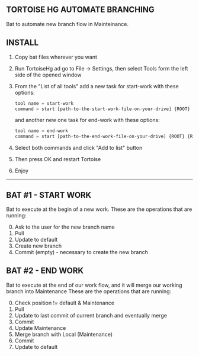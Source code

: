 ## TORTOISE HG AUTOMATE BRANCHING

Bat to automate new branch flow in Mainteinance.

## INSTALL

1. Copy bat files wherever you want
2. Run TortoiseHg ad go to File -> Settings, then select Tools form the left side of the opened window
3. From the "List of all tools" add a new task for start-work with these options:
	```js
	tool name = start-work
	command = start [path-to-the-start-work-file-on-your-drive] {ROOT} {REV}
	```

	and another new one task for end-work with these options:

	```js
	tool name = end-work
	command = start [path-to-the-end-work-file-on-your-drive] {ROOT} {REV}
	```

4. Select both commands and click "Add to list" button
5. Then press OK and restart Tortoise
6. Enjoy


******************************************************************

## BAT #1 - START WORK

Bat to execute at the begin of a new work.
These are the operations that are running:

0. Ask to the user for the new branch name
1. Pull
2. Update to default
3. Create new branch
4. Commit (empty) -  necessary to create the new branch


## BAT #2 - END WORK

Bat to execute at the end of our work flow, and it will merge our working branch into Maintenance
These are the operations that are running:

0. Check position != default & Maintenance
1. Pull
2. Update to last commit of current branch and eventually merge
3. Commit
4. Update Maintenance
5. Merge branch with Local (Maintenance)
6. Commit
7. Update to default
